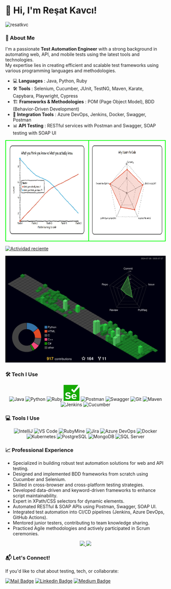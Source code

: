 # 👋 Hi, I'm Reşat Kavcı!

<p align="left"> 
  <img src="https://komarev.com/ghpvc/?username=resatkvc&label=Profile%20views&color=0e75b6&style=flat" alt="resatkvc" />
</p>

### 🚀 About Me

I'm a passionate **Test Automation Engineer** with a strong background in automating web, API, and mobile tests using the latest tools and technologies.  
My expertise lies in creating efficient and scalable test frameworks using various programming languages and methodologies.

- 💻 **Languages** : Java, Python, Ruby  
- 🛠️ **Tools** : Selenium, Cucumber, JUnit, TestNG, Maven, Karate, Capybara, Playwright, Cypress  
- 🏗️ **Frameworks & Methodologies** : POM (Page Object Model), BDD (Behavior-Driven Development)  
- 🔗 **Integration Tools** : Azure DevOps, Jenkins, Docker, Swagger, Postman  
- 📊 **API Testing** : RESTful services with Postman and Swagger, SOAP testing with SOAP UI  

<!-- Diagramas "Escritos a mano" -->
<p align="center">
  <table>
    <tr>
      <td align="center" style="border: 2px solid #00ff00; border-radius: 10px; padding: 5px;">
        <a href="https://github.com/timqian/chart.xkcd">
          <img src="assets/line-knowledge.png" alt="Knowledge vs Humility" height="300"/>
        </a>
      </td>
      <td align="center" style="border: 2px solid #00ff00; border-radius: 10px; padding: 5px;">
        <a href="https://github.com/timqian/chart.xkcd">
          <img src="assets/radar-motivation.png" alt="Programming Motivation Radar" height="300"/>
        </a>
      </td>
    </tr>
  </table>
</p>

<!-- Grafico de actividad GitHub -->
[![Actividad reciente](https://github-readme-activity-graph.vercel.app/graph?username=resatkvc&theme=github-compact)](https://github.com/ashutosh00710/github-readme-activity-graph?tab=readme-ov-file)

<!-- Contribuciones 3D GitHub -->
[![Contribuciones night-green](./profile-3d-contrib/profile-night-green.svg)](https://github.com/yoshi389111/github-profile-3d-contrib)

### 🛠️ Tech I Use

<p align="center">
  <img src="https://cdn.jsdelivr.net/gh/devicons/devicon/icons/java/java-original.svg" height="50" width="50" alt="Java" title="Java" /> 
  <img src="https://cdn.jsdelivr.net/gh/devicons/devicon/icons/python/python-original.svg" height="50" width="50" alt="Python" title="Python" />
  <img src="https://cdn.jsdelivr.net/gh/devicons/devicon/icons/ruby/ruby-original.svg" height="50" width="50" alt="Ruby" title="Ruby" />
  <img src="https://raw.githubusercontent.com/github/explore/5b3600551e122a3277c2c5368af2ad5725ffa9a1/topics/selenium/selenium.png" height="50" width="50" alt="Selenium" title="Selenium" />
  <img src="https://www.vectorlogo.zone/logos/getpostman/getpostman-icon.svg" height="50" width="50" alt="Postman" title="Postman" />
  <img src="https://avatars0.githubusercontent.com/u/7658037?v=3&s=200" height="50" width="50" alt="Swagger" title="Swagger" />
  <img src="https://cdn.jsdelivr.net/gh/devicons/devicon/icons/git/git-original.svg" height="50" width="50" alt="Git" title="Git" />
  <img src="https://maven.apache.org/images/maven-logo-black-on-white.png" height="50" width="50" alt="Maven" title="Maven" />
  <img src="https://cdn.jsdelivr.net/gh/devicons/devicon/icons/jenkins/jenkins-original.svg" height="50" width="50" alt="Jenkins" title="Jenkins" />
  <img src="https://cdn.jsdelivr.net/gh/devicons/devicon/icons/cucumber/cucumber-plain.svg" height="50" width="50" alt="Cucumber" title="Cucumber" />
</p>


### 💻 Tools I Use

<p align="center">
  <img src="https://upload.wikimedia.org/wikipedia/commons/9/9c/IntelliJ_IDEA_Icon.svg" height="50" width="50" alt="IntelliJ" title="IntelliJ IDEA" />
  <img src="https://cdn.jsdelivr.net/gh/devicons/devicon/icons/vscode/vscode-original.svg" height="50" width="50" alt="VS Code" title="Visual Studio Code" />
  <img src="https://upload.wikimedia.org/wikipedia/commons/9/95/RubyMine_Icon.svg" height="50" width="50" alt="RubyMine" title="RubyMine" />
  <img src="https://cdn.jsdelivr.net/gh/devicons/devicon/icons/jira/jira-original-wordmark.svg" height="50" width="50" alt="Jira" title="Jira" />
  <img src="https://cdn.jsdelivr.net/gh/devicons/devicon/icons/azure/azure-original.svg" height="50" width="50" alt="Azure DevOps" title="Azure DevOps" />
  <img src="https://cdn.jsdelivr.net/gh/devicons/devicon/icons/docker/docker-original.svg" height="50" width="50" alt="Docker" title="Docker" />
  <img src="https://cdn.jsdelivr.net/gh/devicons/devicon/icons/kubernetes/kubernetes-plain.svg" height="50" width="50" alt="Kubernetes" title="Kubernetes" />
  <img src="https://cdn.jsdelivr.net/gh/devicons/devicon/icons/postgresql/postgresql-original.svg" height="50" width="50" alt="PostgreSQL" title="PostgreSQL" />
  <img src="https://cdn.jsdelivr.net/gh/devicons/devicon/icons/mongodb/mongodb-original.svg" height="50" width="50" alt="MongoDB" title="MongoDB" />
  <img src="https://www.svgrepo.com/show/303229/microsoft-sql-server-logo.svg" height="50" width="50" alt="SQL Server" title="SQL Server" />
</p>


### 📈 Professional Experience

- Specialized in building robust test automation solutions for web and API testing.  
- Designed and implemented BDD frameworks from scratch using Cucumber and Selenium.  
- Skilled in cross-browser and cross-platform testing strategies.  
- Developed data-driven and keyword-driven frameworks to enhance script maintainability.  
- Expert in XPath/CSS selectors for dynamic elements.  
- Automated RESTful & SOAP APIs using Postman, Swagger, SOAP UI.  
- Integrated test automation into CI/CD pipelines (Jenkins, Azure DevOps, GitHub Actions).  
- Mentored junior testers, contributing to team knowledge sharing.  
- Practiced Agile methodologies and actively participated in Scrum ceremonies.

<!-- Stats generales -->
<div align="center">
  <a href="https://github.com/anuraghazra/github-readme-stats" target="_blank" rel="noopener noreferrer">
    <img src="https://github-readme-stats.vercel.app/api?username=resatkvc&show_icons=true&theme=dracula&hide_border=true&include_all_commits=true&count_private=true" height="180" />
    <img src="https://github-readme-stats.vercel.app/api/top-langs/?username=resatkvc&layout=compact&theme=dracula&hide_border=true&langs_count=10" height="180" />
  </a>
</div>

### 📬 Let's Connect!

If you'd like to chat about testing, tech, or collaborate:

[![Mail Badge](https://img.shields.io/badge/gmail-c14438?style=for-the-badge&logo=Gmail&logoColor=white)](mailto:kavciresat@gmail.com)
[![Linkedin Badge](https://img.shields.io/badge/linkedin-%230077B5.svg?&style=for-the-badge&logo=linkedin&logoColor=white)](https://www.linkedin.com/in/kavci/)
[![Medium Badge](https://img.shields.io/badge/medium-333?style=for-the-badge&logo=medium&logoColor=white)](https://medium.com/@kavciresat)


